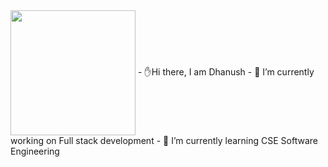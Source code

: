 
<img src="https://media2.giphy.com/media/SWoSkN6DxTszqIKEqv/giphy.gif?cid=ecf05e47jp3g3i66fsaxwt8xn41mccee7et6unfs2t5t3jr3&ep=v1_gifs_related&rid=giphy.gif&ct=g" width="200px" align="center">
- ✋Hi there, I am Dhanush
- 🔭 I’m currently working on Full stack development
- 🌱 I’m currently learning CSE Software Engineering

